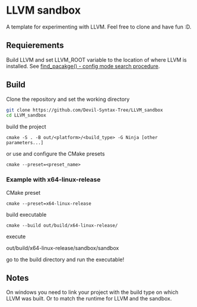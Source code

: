 # LLVM sandbox

A template for experimenting with LLVM. Feel free to clone and have fun :D.

## Requierements

Build LLVM and set LLVM_ROOT variable to the location of where LLVM is installed.
See [find_pacakge() -  config mode search procedure](https://cmake.org/cmake/help/latest/command/find_package.html#id9).

## Build

Clone the repository and set the working directory

```bash
git clone https://github.com/Devil-Syntax-Tree/LLVM_sandbox
cd LLVM_sandbox
```

build the project

```
cmake -S . -B out/<platform>/<build_type> -G Ninja [other parameters...] 
```

or use and configure the CMake presets

```
cmake --preset=<preset_name>
```

### Example with x64-linux-release

CMake preset

```
cmake --preset=x64-linux-release
```

build executable

```
cmake --build out/build/x64-linux-release/
```

execute

out/build/x64-linux-release/sandbox/sandbox

go to the build directory and run the executable!

## Notes

On windows you need to link your project with the build type on which LLVM was built.
Or to match the runtime for LLVM and the sandbox.
